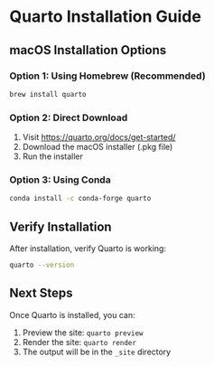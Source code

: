 # Quarto Installation Guide

## macOS Installation Options

### Option 1: Using Homebrew (Recommended)

```bash
brew install quarto
```

### Option 2: Direct Download

1. Visit <https://quarto.org/docs/get-started/>
2. Download the macOS installer (.pkg file)
3. Run the installer

### Option 3: Using Conda

```bash
conda install -c conda-forge quarto
```

## Verify Installation

After installation, verify Quarto is working:

```bash
quarto --version
```

## Next Steps

Once Quarto is installed, you can:

1. Preview the site: `quarto preview`
2. Render the site: `quarto render`
3. The output will be in the `_site` directory
